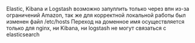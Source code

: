 Elastic, Kibana и Logstash возможно запуллить только через впн из-за ограничений Amazon, так же для корректной локальной работы был изменен файл /etc/hosts
Переход на доменное имя осуществляется только для nginx, ни Kibana, ни logstash не могут связаться с elasticsearch
